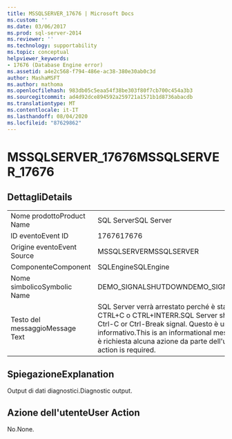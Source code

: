 ```yaml
---
title: MSSQLSERVER_17676 | Microsoft Docs
ms.custom: ''
ms.date: 03/06/2017
ms.prod: sql-server-2014
ms.reviewer: ''
ms.technology: supportability
ms.topic: conceptual
helpviewer_keywords:
- 17676 (Database Engine error)
ms.assetid: a4e2c568-f794-486e-ac38-380e30ab0c3d
author: MashaMSFT
ms.author: mathoma
ms.openlocfilehash: 983db05c5eaa54f38be303f80f7cb700c454a3b3
ms.sourcegitcommit: ad4d92dce894592a259721a1571b1d8736abacdb
ms.translationtype: MT
ms.contentlocale: it-IT
ms.lasthandoff: 08/04/2020
ms.locfileid: "87629862"
---
```

# <a name="mssqlserver_17676"></a><span data-ttu-id="14c6b-102">MSSQLSERVER_17676</span><span class="sxs-lookup"><span data-stu-id="14c6b-102">MSSQLSERVER_17676</span></span>
    
## <a name="details"></a><span data-ttu-id="14c6b-103">Dettagli</span><span class="sxs-lookup"><span data-stu-id="14c6b-103">Details</span></span>  
  
|||  
|-|-|  
|<span data-ttu-id="14c6b-104">Nome prodotto</span><span class="sxs-lookup"><span data-stu-id="14c6b-104">Product Name</span></span>|<span data-ttu-id="14c6b-105">SQL Server</span><span class="sxs-lookup"><span data-stu-id="14c6b-105">SQL Server</span></span>|  
|<span data-ttu-id="14c6b-106">ID evento</span><span class="sxs-lookup"><span data-stu-id="14c6b-106">Event ID</span></span>|<span data-ttu-id="14c6b-107">17676</span><span class="sxs-lookup"><span data-stu-id="14c6b-107">17676</span></span>|  
|<span data-ttu-id="14c6b-108">Origine evento</span><span class="sxs-lookup"><span data-stu-id="14c6b-108">Event Source</span></span>|<span data-ttu-id="14c6b-109">MSSQLSERVER</span><span class="sxs-lookup"><span data-stu-id="14c6b-109">MSSQLSERVER</span></span>|  
|<span data-ttu-id="14c6b-110">Componente</span><span class="sxs-lookup"><span data-stu-id="14c6b-110">Component</span></span>|<span data-ttu-id="14c6b-111">SQLEngine</span><span class="sxs-lookup"><span data-stu-id="14c6b-111">SQLEngine</span></span>|  
|<span data-ttu-id="14c6b-112">Nome simbolico</span><span class="sxs-lookup"><span data-stu-id="14c6b-112">Symbolic Name</span></span>|<span data-ttu-id="14c6b-113">DEMO_SIGNALSHUTDOWN</span><span class="sxs-lookup"><span data-stu-id="14c6b-113">DEMO_SIGNALSHUTDOWN</span></span>|  
|<span data-ttu-id="14c6b-114">Testo del messaggio</span><span class="sxs-lookup"><span data-stu-id="14c6b-114">Message Text</span></span>|<span data-ttu-id="14c6b-115">SQL Server verrà arrestato perché è stato premuto CTRL+C o CTRL+INTERR.</span><span class="sxs-lookup"><span data-stu-id="14c6b-115">SQL Server shutdown due to Ctrl-C or Ctrl-Break signal.</span></span> <span data-ttu-id="14c6b-116">Questo è un messaggio informativo.</span><span class="sxs-lookup"><span data-stu-id="14c6b-116">This is an informational message only.</span></span> <span data-ttu-id="14c6b-117">Non è richiesta alcuna azione da parte dell'utente.</span><span class="sxs-lookup"><span data-stu-id="14c6b-117">No user action is required.</span></span>|  
  
## <a name="explanation"></a><span data-ttu-id="14c6b-118">Spiegazione</span><span class="sxs-lookup"><span data-stu-id="14c6b-118">Explanation</span></span>  
 <span data-ttu-id="14c6b-119">Output di dati diagnostici.</span><span class="sxs-lookup"><span data-stu-id="14c6b-119">Diagnostic output.</span></span>  
  
## <a name="user-action"></a><span data-ttu-id="14c6b-120">Azione dell'utente</span><span class="sxs-lookup"><span data-stu-id="14c6b-120">User Action</span></span>  
 <span data-ttu-id="14c6b-121">No.</span><span class="sxs-lookup"><span data-stu-id="14c6b-121">None.</span></span>  
  
  
